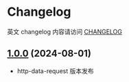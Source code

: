 # Changelog

英文 changelog 内容请访问 [CHANGELOG](CHANGELOG.md)

## [1.0.0](https://github.com/TerryZ/http-data-request) (2024-08-01)

- http-data-request 版本发布

